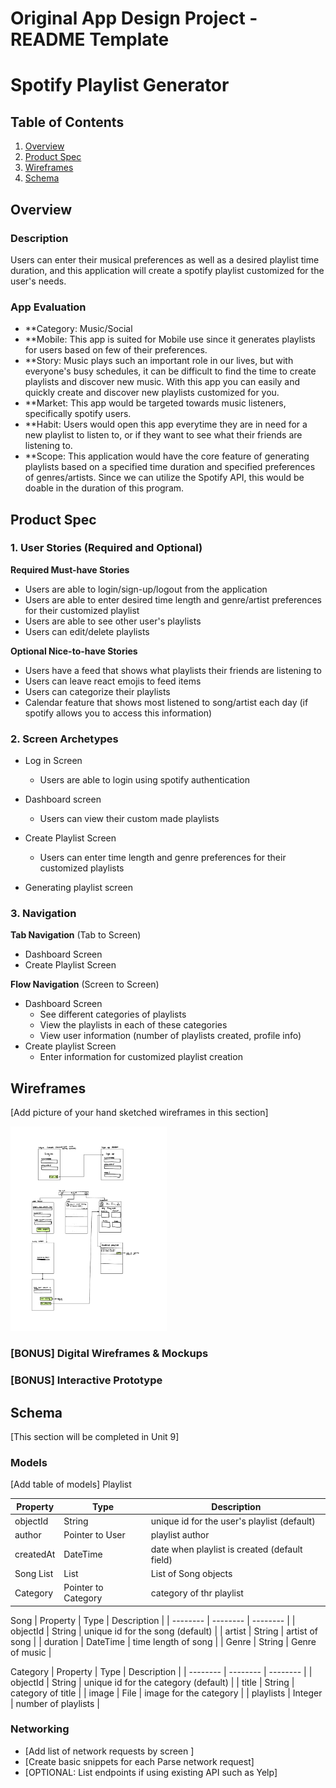 Original App Design Project - README Template
===

# Spotify Playlist Generator


## Table of Contents
1. [Overview](#Overviccew)
1. [Product Spec](#Product-Spec)
1. [Wireframes](#Wireframes)
2. [Schema](#Schema)

## Overview
### Description
Users can enter their musical preferences as well as a desired playlist time duration, and this application will create a spotify playlist customized for the user's needs. 
### App Evaluation
- **Category: Music/Social
- **Mobile: This app is suited for Mobile use since it generates playlists for users based on few of their preferences.
- **Story: Music plays such an important role in our lives, but with everyone's busy schedules, it can be difficult to find the time to create playlists and discover new music. With this app you can easily and quickly create and discover new playlists customized for you. 
- **Market: This app would be targeted towards music listeners, specifically spotify users. 
- **Habit: Users would open this app everytime they are in need for a new playlist to listen to, or if they want to see what their friends are listening to. 
- **Scope: This application would have the core feature of generating playlists based on a specified time duration and specified preferences of genres/artists. Since we can utilize the Spotify API, this would be doable in the duration of this program. 

## Product Spec

### 1. User Stories (Required and Optional)

**Required Must-have Stories**

* Users are able to login/sign-up/logout from the application
* Users are able to enter desired time length and genre/artist preferences for their customized playlist
* Users are able to see other user's playlists
* Users can edit/delete playlists


**Optional Nice-to-have Stories**

* Users have a feed that shows what playlists their friends are listening to 
* Users can leave react emojis to feed items
* Users can categorize their playlists 
* Calendar feature that shows most listened to song/artist each day (if spotify allows you to access this information)


### 2. Screen Archetypes

* Log in Screen
    * Users are able to login using spotify authentication
* Dashboard screen
    * Users can view their custom made playlists

* Create Playlist Screen 
    * Users can enter time length and genre preferences for their customized playlists

* Generating playlist screen

### 3. Navigation

**Tab Navigation** (Tab to Screen)

* Dashboard Screen 
* Create Playlist Screen 

**Flow Navigation** (Screen to Screen)

* Dashboard Screen
   * See different categories of playlists
   * View the playlists in each of these categories
   * View user information (number of playlists created, profile info)
* Create playlist Screen
   * Enter information for customized playlist creation
   

## Wireframes
[Add picture of your hand sketched wireframes in this section]

<img src='https://github.com/likitag/Spotify-Playlist-Generator/blob/master/Wire%20frames%20.jpg' title='Wire Frames' width='250' alt='Wire Frames' />



### [BONUS] Digital Wireframes & Mockups

### [BONUS] Interactive Prototype

## Schema 
[This section will be completed in Unit 9]


### Models
[Add table of models]
Playlist


| Property | Type | Description |
| -------- | -------- | -------- |
| objectId    | String     | unique id for the user's playlist (default)     |
| author   | Pointer to User    | playlist author     |
| createdAt   | DateTime    | date when playlist is created (default field)     |
| Song List  | List | List of Song objects      |
| Category  | Pointer to Category | category of thr playlist    |

Song
| Property | Type | Description |
| -------- | -------- | -------- |
| objectId    | String     | unique id for the song (default)     |
| artist   | String    | artist of song     |
| duration   | DateTime    | time length of song     |
| Genre | String | Genre of music      |

Category
| Property | Type | Description |
| -------- | -------- | -------- |
| objectId    | String     | unique id for the category (default)     |
| title  | String    | category of title     |
| image   | File   | image for the category     |
| playlists  | Integer   | number of playlists    |







### Networking
- [Add list of network requests by screen ]
- [Create basic snippets for each Parse network request]
- [OPTIONAL: List endpoints if using existing API such as Yelp]
